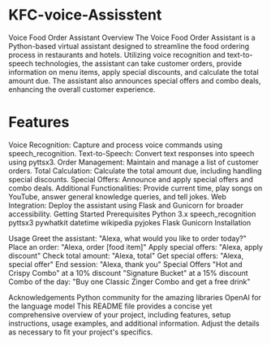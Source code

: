 # KFC-voice-Assisstent
Voice Food Order Assistant
Overview
The Voice Food Order Assistant is a Python-based virtual assistant designed to streamline the food ordering process in restaurants and hotels. Utilizing voice recognition and text-to-speech technologies, the assistant can take customer orders, provide information on menu items, apply special discounts, and calculate the total amount due. The assistant also announces special offers and combo deals, enhancing the overall customer experience.

# Features
Voice Recognition: Capture and process voice commands using speech_recognition.
Text-to-Speech: Convert text responses into speech using pyttsx3.
Order Management: Maintain and manage a list of customer orders.
Total Calculation: Calculate the total amount due, including handling special discounts.
Special Offers: Announce and apply special offers and combo deals.
Additional Functionalities: Provide current time, play songs on YouTube, answer general knowledge queries, and tell jokes.
Web Integration: Deploy the assistant using Flask and Gunicorn for broader accessibility.
Getting Started
Prerequisites
Python 3.x
speech_recognition
pyttsx3
pywhatkit
datetime
wikipedia
pyjokes
Flask
Gunicorn
Installation

Usage
Greet the assistant: "Alexa, what would you like to order today?"
Place an order: "Alexa, order [food item]"
Apply special offers: "Alexa, apply discount"
Check total amount: "Alexa, total"
Get special offers: "Alexa, special offer"
End session: "Alexa, thank you"
Special Offers
"Hot and Crispy Combo" at a 10% discount
"Signature Bucket" at a 15% discount
Combo of the day: "Buy one Classic Zinger Combo and get a free drink"

Acknowledgements
Python community for the amazing libraries
OpenAI for the language model
This README file provides a concise yet comprehensive overview of your project, including features, setup instructions, usage examples, and additional information. Adjust the details as necessary to fit your project's specifics.






